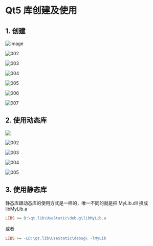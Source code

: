 # Qt5 库创建及使用

## 1. 创建

![image](D:\mydocs\qt\qt.lib\create.lib\001.png)

![002](D:\mydocs\qt\qt.lib\create.lib\002.png)

![003](D:\mydocs\qt\qt.lib\create.lib\003.png)

![004](D:\mydocs\qt\qt.lib\create.lib\004.png)

![005](D:\mydocs\qt\qt.lib\create.lib\005.png)

![006](D:\mydocs\qt\qt.lib\create.lib\006.png)

![007](D:\mydocs\qt\qt.lib\create.lib\007.png)

## 2. 使用动态库

![](D:\mydocs\qt\qt.lib\use.shared\001.png)

![002](D:\mydocs\qt\qt.lib\use.shared\002.png)

![003](D:\mydocs\qt\qt.lib\use.shared\003.png)

![004](D:\mydocs\qt\qt.lib\use.shared\004.png)

![005](D:\mydocs\qt\qt.lib\use.shared\005.png)

## 3. 使用静态库

静态库跟动态库的使用方式是一样的，唯一不同的就是把 MyLib.dll 换成 libMyLib.a

```ini
LIBS += D:\qt.lib\UseStatic\debug\libMyLib.a
```

或者 

```ini
LIBS += -LD:\qt.lib\UseStatic\debug\ -lMyLib
```

